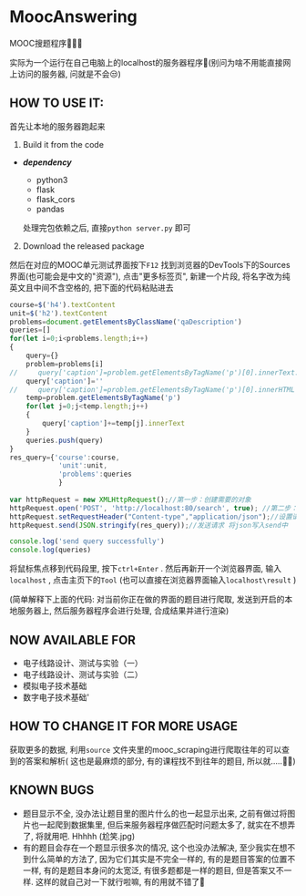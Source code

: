 # MoocAnswering
MOOC搜题程序🎉🎉🎉

实际为一个运行在自己电脑上的localhost的服务器程序👀(别问为啥不用能直接网上访问的服务器, 问就是不会😒)

## HOW TO USE IT:

首先让本地的服务器跑起来

1. Build it from the code

- ***dependency***
  - python3
  - flask
  - flask_cors
  - pandas

  处理完包依赖之后, 直接`python server.py` 即可

2. Download the released package

然后在对应的MOOC单元测试界面按下`F12` 找到浏览器的DevTools下的Sources界面(也可能会是中文的"资源"),  点击"更多标签页", 新建一个片段, 将名字改为纯英文且中间不含空格的, 把下面的代码粘贴进去

```js
course=$('h4').textContent
unit=$('h2').textContent
problems=document.getElementsByClassName('qaDescription')
queries=[]
for(let i=0;i<problems.length;i++)
{
    query={}
    problem=problems[i]
//     query['caption']=problem.getElementsByTagName('p')[0].innerText.replace(/\s+/,'')
    query['caption']=''
//     query['caption']=problem.getElementsByTagName('p')[0].innerHTML
    temp=problem.getElementsByTagName('p')
    for(let j=0;j<temp.length;j++)
    {
        query['caption']+=temp[j].innerText
    }
    queries.push(query)
}
res_query={'course':course,
            'unit':unit,
            'problems':queries
            }
            
var httpRequest = new XMLHttpRequest();//第一步：创建需要的对象
httpRequest.open('POST', 'http://localhost:80/search', true); //第二步：打开连接/***发送json格式文件必须设置请求头 ；如下 - */
httpRequest.setRequestHeader("Content-type","application/json");//设置请求头 注：post方式必须设置请求头（在建立连接后设置请求头）var obj = { name: 'zhansgan', age: 18 };
httpRequest.send(JSON.stringify(res_query));//发送请求 将json写入send中

console.log('send query successfully')
console.log(queries)
```

将鼠标焦点移到代码段里, 按下`ctrl+Enter` . 然后再新开一个浏览器界面, 输入`localhost` , 点击主页下的`Tool` (也可以直接在浏览器界面输入`localhost\result` )

(简单解释下上面的代码: 对当前你正在做的界面的题目进行爬取, 发送到开启的本地服务器上, 然后服务器程序会进行处理, 合成结果并进行渲染)

## NOW AVAILABLE FOR

- 电子线路设计、测试与实验（一）
- 电子线路设计、测试与实验（二）
- 模拟电子技术基础
- 数字电子技术基础'

## HOW TO CHANGE IT FOR MORE USAGE

获取更多的数据, 利用`source` 文件夹里的mooc_scraping进行爬取往年的可以查到的答案和解析( 这也是最麻烦的部分, 有的课程找不到往年的题目, 所以就.....🤷‍♂️)



## KNOWN BUGS

- 题目显示不全, 没办法让题目里的图片什么的也一起显示出来, 之前有做过将图片也一起爬到数据集里, 但后来服务器程序做匹配时问题太多了, 就实在不想弄了, 将就用吧. Hhhhh (尬笑.jpg)
- 有的题目会存在一个题显示很多次的情况, 这个也没办法解决, 至少我实在想不到什么简单的方法了, 因为它们其实是不完全一样的, 有的是题目答案的位置不一样, 有的是题目本身问的太宽泛, 有很多题都是一样的题目, 但是答案又不一样. 这样的就自己对一下就行啦嘛, 有的用就不错了🤔
